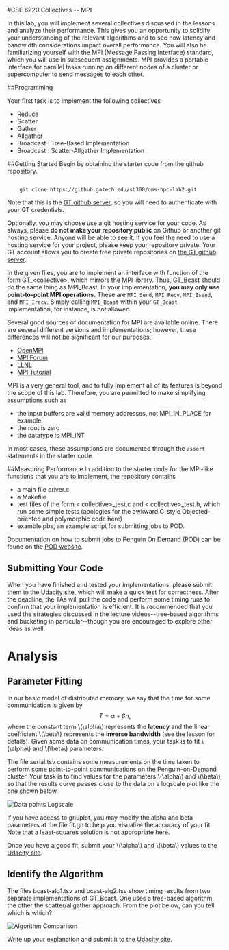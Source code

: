 #CSE 6220 Collectives -- MPI

In this lab, you will implement several collectives discussed in the lessons and analyze their performance.  This gives you an opportunity to solidify your understanding of the relevant algorithms and to see how latency and bandwidth considerations impact overall performance.  You will also be familiarizing yourself with the MPI (Message Passing Interface) standard, which you will use in subsequent assignments.  MPI provides a portable interface for parallel tasks running on different nodes of a cluster or supercomputer to send messages to each other.

##Programming

Your first task is to implement the following collectives

*  Reduce  
*  Scatter 
*  Gather  
*  Allgather
*  Broadcast : Tree-Based Implementation
*  Broadcast : Scatter-Allgather Implementation

##Getting Started
Begin by obtaining the starter code from the github repository.

<pre><code>
	git clone https://github.gatech.edu/sb300/oms-hpc-lab2.git
</code></pre>

Note that this is the [GT github server](https:github.gatech.edu), so you will need to authenticate with your GT credentials.

Optionally, you may choose use a git hosting service for your code.  As always, please **do not make your repository public** on Github or another git hosting service.  Anyone will be able to see it.  If you feel the need to use a hosting service for your project, please keep your repository private.  Your GT account allows you to create free private repositories on [the GT github server](https:github.gatech.edu).

In the given files, you are to implement an interface with function of the form GT\_\<collective\>, which
mirrors the MPI library.  Thus, GT_Bcast should do the same thing as MPI_Bcast.  In your implementation, 
**you may only use point-to-point MPI operations.**  These are  `MPI_Send`, `MPI_Recv`, `MPI_Isend`, and `MPI_Irecv`.  Simply calling `MPI_Bcast` within your `GT_Bcast` implementation, for instance, is not allowed.

Several good sources of documentation for MPI are available online.  There are several different versions and implementations; however, these differences will not be significant for our purposes.

*  [OpenMPI](http://www.open-mpi.org/doc/)
*  [MPI Forum](http://www.mpi-forum.org/docs/)
*  [LLNL](https://computing.llnl.gov/tutorials/mpi/)
*  [MPI Tutorial](http://mpitutorial.com/)

MPI is a very general tool, and to fully implement all of its features is beyond the scope of this lab.  Therefore, you are permitted to make simplifying assumptions such as 

*  the input buffers are valid memory addresses, not MPI_IN_PLACE for example.
*  the root is zero
*  the datatype is MPI_INT

In most cases, these assumptions are documented through the `assert` statements in the starter code.

##Measuring Performance
In addition to the starter code for the MPI-like functions that you are to implement, the repository contains 

*  a main file driver.c
*  a Makefile
*  test files of the form \< collective\>\_test.c and \< collective\>_test.h, which run some simple tests (apologies for the awkward C-style Objected-oriented and polymorphic code here)
*  examble.pbs, an example script for submitting jobs to POD.

 
Documentation on how to submit jobs to Penguin On Demand (POD) can be found on the [POD website](https://pod.penguincomputing.com/documentation/running_mpi_Jobs).


## Submitting Your Code
When you have finished and tested your implementations, please submit them to the [Udacity site](https://www.udacity.com/course/viewer#!/c-ud281/l-4583467010/m-4623058914), which will make a quick test for correctness.  After the deadline, the TAs will pull the code and perform some timing runs to confirm that your implementation is efficient.  It is recommended that you used the strategies discussed in the lecture videos--tree-based algorithms and bucketing in particular--though you are encouraged to explore other ideas as well.

# Analysis

## Parameter Fitting
In our basic model of distributed memory, we say that the time for some communication is given by $$T = \alpha + \beta n,$$ where the constant term \\(\alpha\\) represents the **latency** and the linear coefficient \\(\beta\\) represents the **inverse bandwidth** (see the lesson for details).  Given some data on communication times, your task is to fit \\(\alpha\\) and \\(\beta\\) parameters.

The file serial.tsv contains some measurements on the time taken to perform some point-to-point communications on the Penguin-on-Demand cluster.  Your task is to find values for the parameters \\(\alpha\\) and \\(\beta\\), so that the results curve passes close to the data on a logscale plot like the one shown below.

![Data points Logscale](https://s3.amazonaws.com/content.udacity-data.com/courses/gt-cse6220/project-images/fit.png)

If you have access to gnuplot, you may modify the alpha and beta parameters at the file fit.gn to help you visualize the accuracy of your fit.  Note that a least-squares solution is not appropriate here.

Once you have a good fit, submit your \\(\alpha\\) and \\(\beta\\) values to the [Udacity site](https://www.udacity.com/course/viewer#!/c-ud281/l-4583467010/m-4651958566).

## Identify the Algorithm

The files bcast-alg1.tsv and bcast-alg2.tsv show timing results from two separate implementations of GT_Bcast.  One uses a tree-based algorithm, the other the scatter/allgather approach.  From the plot below, can you tell which is which?

![Algorithm Comparison](https://s3.amazonaws.com/content.udacity-data.com/courses/gt-cse6220/project-images/compare.png)

Write up your explanation and submit it to the [Udacity site](https://www.udacity.com/course/viewer#!/c-ud281/l-4583467010/m-4655018630).








